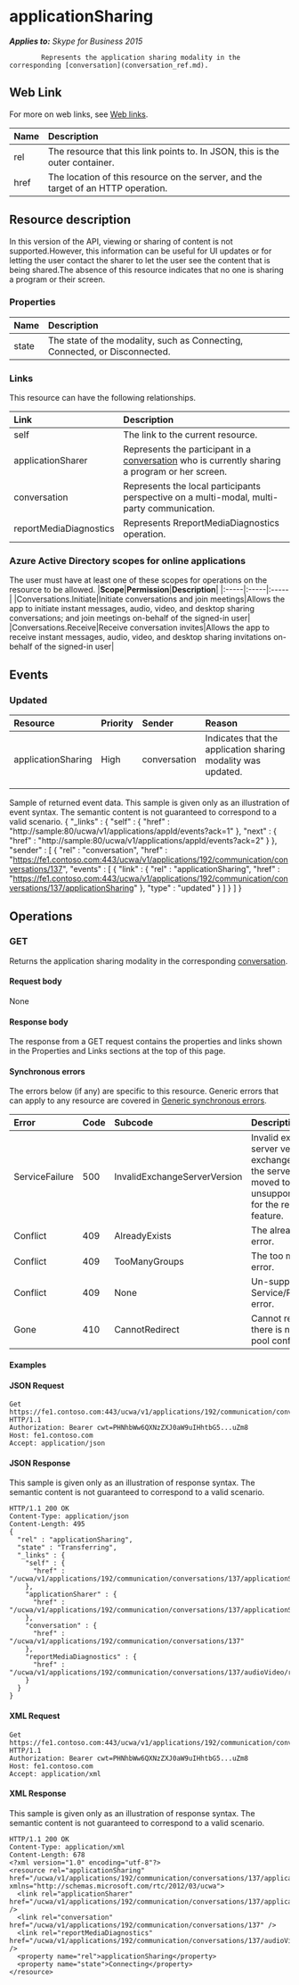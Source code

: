 # applicationSharing

 _**Applies to:** Skype for Business 2015_


            Represents the application sharing modality in the corresponding [conversation](conversation_ref.md).
            

## Web Link
<a name = "sectionSection0"> </a>

For more on web links, see [Web links](WebLinks.md).


|**Name**|**Description**|
|:-----|:-----|
|rel|The resource that this link points to. In JSON, this is the outer container.|
|href|The location of this resource on the server, and the target of an HTTP operation.|

## Resource description
<a name = "sectionSection1"> </a>

In this version of the API, viewing or sharing of content is not supported.However, this information can be useful for UI updates or for letting the user contact the sharer to let the user see the content that is being shared.The absence of this resource indicates that no one is sharing a program or their screen.

### Properties



|**Name**|**Description**|
|:-----|:-----|
|state|The state of the modality, such as Connecting, Connected, or Disconnected.|

### Links



This resource can have the following relationships.

|**Link**|**Description**|
|:-----|:-----|
|self|The link to the current resource.|
|applicationSharer|Represents the participant in a [conversation](conversation_ref.md) who is currently sharing a program or her screen.|
|conversation|Represents the local participants perspective on a multi-modal, multi-party communication.|
|reportMediaDiagnostics|Represents RreportMediaDiagnostics operation.|

### Azure Active Directory scopes for online applications



The user must have at least one of these scopes for operations on the resource to be allowed.
|**Scope**|**Permission**|**Description**|
|:-----|:-----|:-----|
|Conversations.Initiate|Initiate conversations and join meetings|Allows the app to initiate instant messages, audio, video, and desktop sharing conversations; and join meetings on-behalf of the signed-in user|
|Conversations.Receive|Receive conversation invites|Allows the app to receive instant messages, audio, video, and desktop sharing invitations on-behalf of the signed-in user|

## Events
<a name="sectionSection2"></a>

### Updated



|**Resource**|**Priority**|**Sender**|**Reason**|
|:-----|:-----|:-----|:-----|
|applicationSharing|High|conversation|Indicates that the application sharing modality was updated.</p><p></p>|
Sample of returned event data.
This sample is given only as an illustration of event syntax. The semantic content is not guaranteed to correspond to a valid scenario.
{
  "_links" : {
    "self" : {
      "href" : "http://sample:80/ucwa/v1/applications/appId/events?ack=1"
    },
    "next" : {
      "href" : "http://sample:80/ucwa/v1/applications/appId/events?ack=2"
    }
  },
  "sender" : [
    {
      "rel" : "conversation",
      "href" : "https://fe1.contoso.com:443/ucwa/v1/applications/192/communication/conversations/137",
      "events" : [
        {
          "link" : {
            "rel" : "applicationSharing",
            "href" : "https://fe1.contoso.com:443/ucwa/v1/applications/192/communication/conversations/137/applicationSharing"
          },
          "type" : "updated"
        }
      ]
    }
  ]
}


## Operations



<a name="sectionSection2"></a>

### GET




Returns the application sharing modality in the corresponding [conversation](conversation_ref.md).

#### Request body



None


#### Response body



The response from a GET request contains the properties and links shown in the Properties and Links sections at the top of this page.

#### Synchronous errors



The errors below (if any) are specific to this resource. Generic errors that can apply to any resource are covered in [Generic synchronous errors](GenericSynchronousErrors.md).

|**Error**|**Code**|**Subcode**|**Description**|
|:-----|:-----|:-----|:-----|
|ServiceFailure|500|InvalidExchangeServerVersion|Invalid exchange server version.The exchange mailbox of the server might have moved to an unsupported version for the required feature.|
|Conflict|409|AlreadyExists|The already exists error.|
|Conflict|409|TooManyGroups|The too many groups error.|
|Conflict|409|None|Un-supported Service/Resource/API error.|
|Gone|410|CannotRedirect|Cannot redirect since there is no back up pool configured.|

#### Examples




#### JSON Request




```
Get https://fe1.contoso.com:443/ucwa/v1/applications/192/communication/conversations/137/applicationSharing HTTP/1.1
Authorization: Bearer cwt=PHNhbWw6QXNzZXJ0aW9uIHhtbG5...uZm8
Host: fe1.contoso.com
Accept: application/json

```


#### JSON Response



This sample is given only as an illustration of response syntax. The semantic content is not guaranteed to correspond to a valid scenario.
```
HTTP/1.1 200 OK
Content-Type: application/json
Content-Length: 495
{
  "rel" : "applicationSharing",
  "state" : "Transferring",
  "_links" : {
    "self" : {
      "href" : "/ucwa/v1/applications/192/communication/conversations/137/applicationSharing"
    },
    "applicationSharer" : {
      "href" : "/ucwa/v1/applications/192/communication/conversations/137/applicationSharing/applicationSharer"
    },
    "conversation" : {
      "href" : "/ucwa/v1/applications/192/communication/conversations/137"
    },
    "reportMediaDiagnostics" : {
      "href" : "/ucwa/v1/applications/192/communication/conversations/137/audioVideo/reportMediaDiagnostics"
    }
  }
}
```


#### XML Request




```
Get https://fe1.contoso.com:443/ucwa/v1/applications/192/communication/conversations/137/applicationSharing HTTP/1.1
Authorization: Bearer cwt=PHNhbWw6QXNzZXJ0aW9uIHhtbG5...uZm8
Host: fe1.contoso.com
Accept: application/xml

```


#### XML Response



This sample is given only as an illustration of response syntax. The semantic content is not guaranteed to correspond to a valid scenario.
```
HTTP/1.1 200 OK
Content-Type: application/xml
Content-Length: 678
<?xml version="1.0" encoding="utf-8"?>
<resource rel="applicationSharing" href="/ucwa/v1/applications/192/communication/conversations/137/applicationSharing" xmlns="http://schemas.microsoft.com/rtc/2012/03/ucwa">
  <link rel="applicationSharer" href="/ucwa/v1/applications/192/communication/conversations/137/applicationSharing/applicationSharer" />
  <link rel="conversation" href="/ucwa/v1/applications/192/communication/conversations/137" />
  <link rel="reportMediaDiagnostics" href="/ucwa/v1/applications/192/communication/conversations/137/audioVideo/reportMediaDiagnostics" />
  <property name="rel">applicationSharing</property>
  <property name="state">Connecting</property>
</resource>
```


